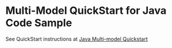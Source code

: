 # Multi-Model QuickStart for Java Code Sample

See QuickStart instructions at [Java Multi-model Quickstart](https://gettingstarted.intersystems.com/multimodel-overview/multimodel-quickstart/#tryitjava)